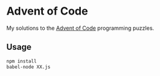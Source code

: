 # Advent of Code

My solutions to the [Advent of Code](http://adventofcode.com) programming puzzles.

## Usage

```sh
npm install
babel-node XX.js
```
